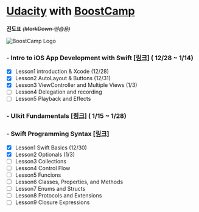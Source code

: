 # [Udacity](https://www.udacity.com) with [BoostCamp](http://boostcamp.connect.or.kr)
 **진도표**  ~~*(MarkDown 연습용)*~~


![BoostCamp Logo](https://github.com/newinh/Udacity/blob/master/bc_img.png)

### - Intro to iOS App Development with Swift [[링크]](https://www.udacity.com/course/intro-to-ios-app-development-with-swift--ud585) ( 12/28 ~ 1/14)

 - [x] Lesson1 introduction & Xcode (12/28) 
 - [x] Lesson2 AutoLayout & Buttons (12/31)
 - [x] Lesson3 ViewController and Multiple Views (1/3)
 - [ ] Lesson4 Delegation and recording
 - [ ] Lesson5 Playback and Effects

### - UIkit Fundamentals [[링크]](https://www.udacity.com/course/uikit-fundamentals--ud788) ( 1/15 ~ 1/28)

### - Swift Programming Syntax [[링크]](https://www.udacity.com/course/learn-swift-programming-syntax--ud902)

 - [x] Lesson1 Swift Basics (12/30)
 - [x] Lesson2 Optionals (1/3)
 - [ ] Lesson3 Collections
 - [ ] Lesson4 Control Flow
 - [ ] Lesson5 Funcions
 - [ ] Lesson6 Classes, Properties, and Methods
 - [ ] Lesson7 Enums and Structs
 - [ ] Lesson8 Protocols and Extensions
 - [ ] Lesson9 Closure Expressions
